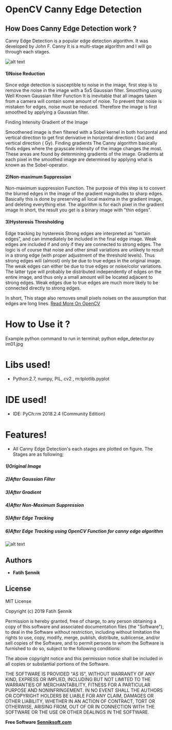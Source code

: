 # OpenCV Canny Edge Detection

## How Does Canny Edge Detection work ?

Canny Edge Detection is a popular edge detection algorithm. It was developed by John F. Canny
It is a multi-stage algorithm and I will go through each stages.

 ![alt text](https://github.com/senniksoft/OpenCV-Canny-Edge-Detection/blob/master/processed%20images/img3/im03.png)
  
#### 1)Noise Reduction

Since edge detection is susceptible to noise in the image, first step is to remove the noise in the image with a 5x5 Gaussian filter. Smoothing using Well Known Gaussian filter Function
It is inevitable that all images taken from a camera will contain some amount of noise.
To prevent that noise is mistaken for edges, noise must be reduced.
Therefore the image is first smoothed by applying a Gaussian filter.

Finding Intensity Gradient of the Image

Smoothened image is then filtered with a Sobel kernel in both horizontal and vertical direction to get first derivative in horizontal direction ( Gx) and vertical direction ( Gy). Finding gradients
The Canny algorithm basically finds edges where the grayscale intensity of the image changes the most.
These areas are found by determining gradients of the image.
Gradients at each pixel in the smoothed image are determined by applying
what is known as the Sobel-operator.

#### 2)Non-maximum Suppression

Non-maximum suppression Function. The purpose of this step is to convert the blurred edges
in the image of the gradient magnitudes
to sharp edges. Basically this is done by preserving all local maxima in the gradient image,
and deleting everything else. The algorithm is for each pixel in the gradient image
In short, the result you get is a binary image with "thin edges".

#### 3)Hysteresis Thresholding

Edge tracking by hysteresis
Strong edges are interpreted as “certain edges”, and can immediately be included in the final edge image.
Weak edges are included if and only if they are connected to strong edges. The
logic is of course that noise and other small variations are unlikely to result
in a strong edge (with proper adjustment of the threshold levels).
Thus strong edges will (almost) only be due to true edges in the original image.
The weak edges can either be due to true edges or noise/color variations.
The latter type will probably be distributed independently of edges on the entire image,
and thus only a small amount will be located adjacent to strong edges. Weak edges due to true edges
are much more likely to be connected directly to strong edges.

In short, This stage also removes small pixels noises on the assumption that edges are long lines. [Read More On OpenCV](https://docs.opencv.org/3.1.0/da/d22/tutorial_py_canny.html)


# How to Use it ?

Example python command to run in terminal;
python edge_detector.py im01.jpg

#  Libs used!

  - Python:2.7, numpy, PIL, cv2 , m:tplotlib.pyplot
  
  
#  IDE used!

  - IDE: PyCh:rm 2018.2.4 (Community Edition)

#  Features!

  - All Canny Edge Detection's each stages are plotted on figure. The Stages are as following;
  ##### 1)Original Image
  ##### 2)After Gaussian Filter
  ##### 3)After Gradient
  ##### 4)After Non-Maximum Suppression
  ##### 5)After Edge Tracking
  ##### 6)After Edge Tracking using OpenCV Function for canny edge algorithm
  ![alt text](https://github.com/senniksoft/OpenCV-Canny-Edge-Detection/blob/master/processed%20images/img3/im03.png)
  
## Authors

* **Fatih Şennik**

License
----
MIT License

Copyright (c) 2019 Fatih Şennik

Permission is hereby granted, free of charge, to any person obtaining a copy
of this software and associated documentation files (the "Software"), to deal
in the Software without restriction, including without limitation the rights
to use, copy, modify, merge, publish, distribute, sublicense, and/or sell
copies of the Software, and to permit persons to whom the Software is
furnished to do so, subject to the following conditions:

The above copyright notice and this permission notice shall be included in all
copies or substantial portions of the Software.

THE SOFTWARE IS PROVIDED "AS IS", WITHOUT WARRANTY OF ANY KIND, EXPRESS OR
IMPLIED, INCLUDING BUT NOT LIMITED TO THE WARRANTIES OF MERCHANTABILITY,
FITNESS FOR A PARTICULAR PURPOSE AND NONINFRINGEMENT. IN NO EVENT SHALL THE
AUTHORS OR COPYRIGHT HOLDERS BE LIABLE FOR ANY CLAIM, DAMAGES OR OTHER
LIABILITY, WHETHER IN AN ACTION OF CONTRACT, TORT OR OTHERWISE, ARISING FROM,
OUT OF OR IN CONNECTION WITH THE SOFTWARE OR THE USE OR OTHER DEALINGS IN THE
SOFTWARE.

**Free Software [Senniksoft.com](http://www.senniksoft.com/)**

[//]: # (These are reference links used in the body of this note and get stripped out when the markdown processor does its job. There is no need to format nicely because it shouldn't be seen. Thanks SO - http://stackoverflow.com/questions/4823468/store-comments-in-markdown-syntax)


   [dill]: <https://github.com/joemccann/dillinger>
   [git-repo-url]: <https://github.com/joemccann/dillinger.git>
   [john gruber]: <http://daringfireball.net>
   [df1]: <http://daringfireball.net/projects/markdown/>
   [markdown-it]: <https://github.com/markdown-it/markdown-it>
   [Ace Editor]: <http://ace.ajax.org>
   [node.js]: <http://nodejs.org>
   [Twitter Bootstrap]: <http://twitter.github.com/bootstrap/>
   [jQuery]: <http://jquery.com>
   [@tjholowaychuk]: <http://twitter.com/tjholowaychuk>
   [express]: <http://expressjs.com>
   [AngularJS]: <http://angularjs.org>
   [Gulp]: <http://gulpjs.com>

   [PlDb]: <https://github.com/joemccann/dillinger/tree/master/plugins/dropbox/README.md>
   [PlGh]: <https://github.com/joemccann/dillinger/tree/master/plugins/github/README.md>
   [PlGd]: <https://github.com/joemccann/dillinger/tree/master/plugins/googledrive/README.md>
   [PlOd]: <https://github.com/joemccann/dillinger/tree/master/plugins/onedrive/README.md>
   [PlMe]: <https://github.com/joemccann/dillinger/tree/master/plugins/medium/README.md>
   [PlGa]: <https://github.com/RahulHP/dillinger/blob/master/plugins/googleanalytics/README.md>
